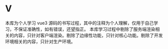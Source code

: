 # V

本库为个人学习 vue3 源码的书写过程，其中的注释为个人理解，仅用于自己学习，不保证准确性，如有错误，还望指正。
本库学习过程中剔除了服务端渲染相关的内容，只针对客户端渲染。剔除了边缘性功能，只针对核心功能。剔除了开发环境相关的内容，只针对生产环境。
